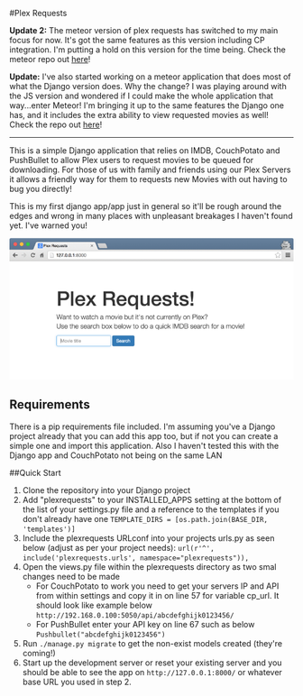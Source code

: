 #Plex Requests

__Update 2:__ The meteor version of plex requests has switched to my main focus for now. It's got the same features as this version including CP integration. I'm putting a hold on this version for the time being. Check the meteor repo out [here](https://github.com/lokenx/plexrequests-meteor)!

__Update:__ I've also started working on a meteor application that does most of what the Django version does. Why the change? I was playing around with the JS version and wondered if I could make the whole application that way...enter Meteor! I'm bringing it up to the same features the Django one has, and it includes the extra ability to view requested movies as well! Check the repo out [here](https://github.com/lokenx/plexrequests-meteor)!

---

This is a simple Django application that relies on IMDB, CouchPotato and PushBullet to allow Plex users to request movies to be queued for downloading. For those of us with family and friends using our Plex Servers it allows a friendly way for them to requests new Movies with out having to bug you directly!

This is my first django app/app just in general so it'll be rough around the edges and wrong in many places with unpleasant breakages I haven't found yet. I've warned you!

![plex_requests_search](/screenshots/1plexrequests_search.png)

## Requirements

There is a pip requirements file included. I'm assuming you've a Django project already that you can add this app too, but if not you can create a simple one and import this application. Also I haven't tested this with the Django app and CouchPotato not being on the same LAN

##Quick Start

1. Clone the repository into your Django project
2. Add "plexrequests" to your INSTALLED_APPS setting at the bottom of the list of your settings.py file and a reference to the templates if you don't already have one
    `TEMPLATE_DIRS = [os.path.join(BASE_DIR, 'templates')]`
3. Include the plexrequests URLconf into your projects urls.py as seen below (adjust as per your project needs):
    `url(r'^', include('plexrequests.urls', namespace="plexrequests")),`
4. Open the views.py file within the plexrequests directory as two smal changes need to be made
    - For CouchPotato to work you need to get your servers IP and API from within settings and copy it in on line 57 for variable cp_url. It should look like example below
        `http://192.168.0.100:5050/api/abcdefghijk0123456/`
    - For PushBullet enter your API key on line 67 such as below
        `Pushbullet("abcdefghijk0123456")`
5. Run `./manage.py migrate` to get the non-exist models created (they're coming!)
6. Start up the development server or reset your existing server and you should be able to see the app on `http://127.0.0.1:8000/` or whatever base URL you used in step 2.
